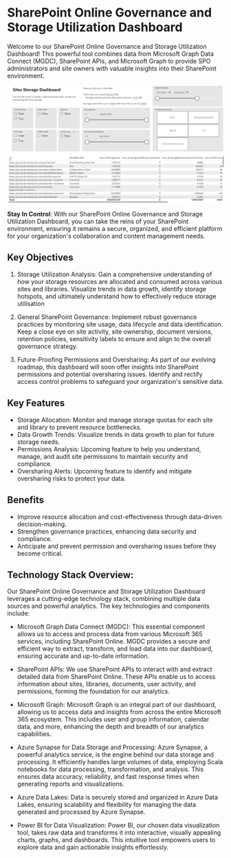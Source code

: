 # SharePoint Online Governance and Storage Utilization Dashboard

Welcome to our SharePoint Online Governance and Storage Utilization Dashboard! This powerful tool combines data from Microsoft Graph Data Connect (MGDC), SharePoint APIs, and Microsoft Graph to provide SPO administrators and site owners with valuable insights into their SharePoint environment.

![Sites Dashboard](resources/site-dash.png)


**Stay In Control**: With our SharePoint Online Governance and Storage Utilization Dashboard, you can take the reins of your SharePoint environment, ensuring it remains a secure, organized, and efficient platform for your organization's collaboration and content management needs.

## Key Objectives

1. Storage Utilization Analysis: Gain a comprehensive understanding of how your storage resources are allocated and consumed across various sites and libraries. Visualize trends in data growth, identify storage hotspots, and ultimately understand how to effectively reduce storage utilisation

2. General SharePoint Governance: Implement robust governance practices by monitoring site usage, data lifecycle and data identification. Keep a close eye on site activity, site ownership, document versions, retention policies, sensitivity labels to ensure and align to the overall governance strategy.

3. Future-Proofing Permissions and Oversharing: As part of our evolving roadmap, this dashboard will soon offer insights into SharePoint permissions and potential oversharing issues. Identify and rectify access control problems to safeguard your organization's sensitive data.

## Key Features

* Storage Allocation: Monitor and manage storage quotas for each site and library to prevent resource bottlenecks.
* Data Growth Trends: Visualize trends in data growth to plan for future storage needs.
* Permissions Analysis: Upcoming feature to help you understand, manage, and audit site permissions to maintain security and compliance.
* Oversharing Alerts: Upcoming feature to identify and mitigate oversharing risks to protect your data.

## Benefits

* Improve resource allocation and cost-effectiveness through data-driven decision-making.
* Strengthen governance practices, enhancing data security and compliance.
* Anticipate and prevent permission and oversharing issues before they become critical.

## Technology Stack Overview:

Our SharePoint Online Governance and Storage Utilization Dashboard leverages a cutting-edge technology stack, combining multiple data sources and powerful analytics. The key technologies and components include:

* Microsoft Graph Data Connect (MGDC): This essential component allows us to access and process data from various Microsoft 365 services, including SharePoint Online. MGDC provides a secure and efficient way to extract, transform, and load data into our dashboard, ensuring accurate and up-to-date information.

* SharePoint APIs: We use SharePoint APIs to interact with and extract detailed data from SharePoint Online. These APIs enable us to access information about sites, libraries, documents, user activity, and permissions, forming the foundation for our analytics.

* Microsoft Graph: Microsoft Graph is an integral part of our dashboard, allowing us to access data and insights from across the entire Microsoft 365 ecosystem. This includes user and group information, calendar data, and more, enhancing the depth and breadth of our analytics capabilities.

* Azure Synapse for Data Storage and Processing: Azure Synapse, a powerful analytics service, is the engine behind our data storage and processing. It efficiently handles large volumes of data, employing Scala notebooks for data processing, transformation, and analysis. This ensures data accuracy, reliability, and fast response times when generating reports and visualizations.

* Azure Data Lakes: Data is securely stored and organized in Azure Data Lakes, ensuring scalability and flexibility for managing the data generated and processed by Azure Synapse.

* Power BI for Data Visualization: Power BI, our chosen data visualization tool, takes raw data and transforms it into interactive, visually appealing charts, graphs, and dashboards. This intuitive tool empowers users to explore data and gain actionable insights effortlessly.


